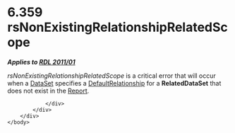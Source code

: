 <html dir="LTR" xmlns:mshelp="http://msdn.microsoft.com/mshelp" xmlns:ddue="http://ddue.schemas.microsoft.com/authoring/2003/5" xmlns:xlink="http://www.w3.org/1999/xlink" xmlns:tool="http://www.microsoft.com/tooltip">
    <head>
        <meta http-equiv="Content-Type" content="text/html; CHARSET=utf-8"></meta>
        <meta name="save" content="history"></meta>
        <title>6.359 rsNonExistingRelationshipRelatedScope</title>
        <xml>
            <mshelp:toctitle title="6.359 rsNonExistingRelationshipRelatedScope"></mshelp:toctitle>
            <mshelp:rltitle title="[MS-RDL]: rsNonExistingRelationshipRelatedScope"></mshelp:rltitle>
            <mshelp:keyword index="A" term="095be0a5-a40c-4d78-8242-7d0c39366215"></mshelp:keyword>
            <mshelp:attr name="DCSext.ContentType" value="open specification"></mshelp:attr>
            <mshelp:attr name="AssetID" value="095be0a5-a40c-4d78-8242-7d0c39366215"></mshelp:attr>
            <mshelp:attr name="TopicType" value="kbRef"></mshelp:attr>
            <mshelp:attr name="DCSext.Title" value="[MS-RDL]: rsNonExistingRelationshipRelatedScope" />
        </xml>
    </head>
    <body>
        <div id="header">
            <h1 class="heading">6.359 rsNonExistingRelationshipRelatedScope</h1>
        </div>
        <div id="mainSection">
            <div id="mainBody">
                <div id="allHistory" class="saveHistory"></div>
                <div id="sectionSection0" class="section" name="collapseableSection">
                    

<p><b><i>Applies to </i></b><a href="bf2bab1a-b608-4bcc-b718-1cc1baa9579c.md"><b><i>RDL 2011/01</i></b></a></p>

<p><i>rsNonExistingRelationshipRelatedScope</i> is a critical
error that will occur when a <a href="a14782b0-2e2f-4305-83a3-3de3fd750b6a.md">DataSet</a>
specifies a <a href="9fa528f6-2956-4f90-98c8-831aeb45aa26.md">DefaultRelationship</a>
for a <b>RelatedDataSet</b> that does not exist in the <a href="6bbaafec-020b-406c-b4e7-5e4318b616cb.md">Report</a>.</p>


                </div>
            </div>
        </div>
    </body>
</html>
